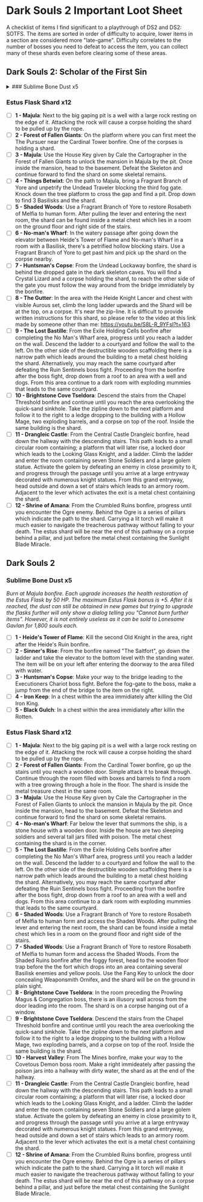 # Dark Souls 2 Important Loot Sheet
A checklist of items I find significant to a playthrough of DS2 and DS2: SOTFS. The items are sorted in order of difficulty to acquire, lower items in a section are considered more "late-game". Difficulty correlates to the number of bosses you need to defeat to access the item, you can collect many of these shards even before clearing some of these areas.

## Dark Souls 2: Scholar of the First Sin
<details><summary>### Sublime Bone Dust x5</summary>
*Burn at Majula bonfire. Each upgrade increases the health restoration of the Estus Flask by 50 HP. The maximum Estus Flask bonus is +5. After it is reached, the dust can still be obtained in new games but trying to upgrade the flasks further will only show a dialog telling you "Cannot burn further items". However, it is not entirely useless as it can be sold to Lonesome Gavlan for 1,800 souls each.*
- [ ] **1 - Majula**: Wear the Silvercat Ring and drop down to the lowest platform of the pit in the middle of Majula. Before the Gutter there will be a water-filled area with exploding mummies, the item is in the metal chest where the Great Heal Excerpt used to be in DS2.
- [ ] **2 - No-man's Wharf**: In the passages from Heide's Tower of Flame after the Tower of Flame bonfire above the Dragonrider boss, but before taking the elevator downwards.
- [ ] **3 - Shaded Woods**: Use a Fragrant Branch of Yore to restore Rosabeth of Melfia to human form to access the area. From the Shaded Ruins bonfire, go up the ramp and make a jump to the area with a ruined building and a petrified lion warrior.
- [ ] **4 - Huntsman's Copse**: From the Bridge Approach bonfire, head to the domed building on the right containing Soul Spear after the first bridge.
- [ ] **5 - Drangleic Castle**: After entering the castle go behind the curving staircases to a hallway with knights, make a left turn to a knight guarding a door, will be behind the door in a metal chest.
</details>

### Estus Flask Shard x12
- [ ] **1 - Majula**: Next to the big gaping pit is a well with a large rock resting on the edge of it. Attacking the rock will cause a corpse holding the shard to be pulled up by the rope.
- [ ] **2 - Forest of Fallen Giants**: On the platform where you can first meet the The Pursuer near the Cardinal Tower bonfire. One of the corpses is holding a shard.
- [ ] **3 - Majula**: Use the House Key given by Cale the Cartographer in the Forest of Fallen Giants to unlock the mansion in Majula by the pit. Once inside the mansion, head to the basement. Defeat the Skeleton and continue forward to find the shard on some skeletal remains.
- [ ] **4 - Things Betwixt**: On the path to Majula, bring a Fragrant Branch of Yore and unpetrify the Undead Traveler blocking the third fog gate. Knock down the tree platform to cross the gap and find a pit. Drop down to find 3 Basilisks and the shard.
- [ ] **5 - Shaded Woods**: Use a Fragrant Branch of Yore to restore Rosabeth of Melfia to human form. After pulling the lever and entering the next room, the shard can be found inside a metal chest which lies in a room on the ground floor and right side of the stairs.
- [ ] **6 - No-man's Wharf**: In the watery passage after going down the elevator between Heide's Tower of Flame and No-man's Wharf in a room with a Basilisk, there's a petrified hollow blocking stairs. Use a Fragrant Branch of Yore to get past him and pick up the shard on the corpse nearby.
- [ ] **7 - Huntsman's Copse**: From the Undead Lockaway bonfire, the shard is behind the dropped gate in the dark skeleton caves. You will find a Crystal Lizard and a corpse holding the shard, to reach the other side of the gate you must follow the way around from the bridge immidiately by the bonfire.
- [ ] **8 - The Gutter**: In the area with the Heide Knight Lancer and chest with visible Aurous set, climb the long ladder upwards and the Shard will be at the top, on a corpse. It's near the zip-line. It is difficult to provide written instructions for this shard, so please refer to the video at this link made by someone other than me: https://youtu.be/S8L-R_9YFsI?t=163
- [ ] **9 - The Lost Bastille**: From the Exile Holding Cells bonfire after completing the No Man's Wharf area, progress until you reach a ladder on the wall. Descend the ladder to a courtyard and follow the wall to the left. On the other side of the destructible wooden scaffolding there is a narrow path which leads around the building to a metal chest holding the shard. Alternatively, you may reach the same courtyard after defeating the Ruin Sentinels boss fight. Proceeding from the bonfire after the boss fight, drop down from a roof to an area with a well and dogs. From this area continue to a dark room with exploding mummies that leads to the same courtyard.
- [ ] **10 - Brightstone Cove Tseldora**: Descend the stairs from the Chapel Threshold bonfire and continue until you reach the area overlooking the quick-sand sinkhole. Take the zipline down to the next platform and follow it to the right to a ledge dropping to the building with a Hollow Mage, two exploding barrels, and a corpse on top of the roof. Inside the same building is the shard.
- [ ] **11 - Drangleic Castle**: From the Central Castle Drangleic bonfire, head down the hallway with the descending stairs. This path leads to a small circular room containing; a platform that will later rise, a locked door which leads to the Looking Glass Knight, and a ladder. Climb the ladder and enter the room containing seven Stone Soldiers and a large golem statue. Activate the golem by defeating an enemy in close proximity to it, and progress through the passage until you arrive at a large entryway decorated with numerous knight statues. From this grand entryway, head outside and down a set of stairs which leads to an armory room. Adjacent to the lever which activates the exit is a metal chest containing the shard.
- [ ] **12 - Shrine of Amana**: From the Crumbled Ruins bonfire, progress until you encounter the Ogre enemy. Behind the Ogre is a series of pillars which indicate the path to the shard. Carrying a lit torch will make it much easier to navigate the treacherous pathway without falling to your death. The estus shard will be near the end of this pathway on a corpse behind a pillar, and just before the metal chest containing the Sunlight Blade Miracle.

## Dark Souls 2
### Sublime Bone Dust x5
*Burn at Majula bonfire. Each upgrade increases the health restoration of the Estus Flask by 50 HP. The maximum Estus Flask bonus is +5. After it is reached, the dust can still be obtained in new games but trying to upgrade the flasks further will only show a dialog telling you "Cannot burn further items". However, it is not entirely useless as it can be sold to Lonesome Gavlan for 1,800 souls each.*
- [ ] **1 - Heide's Tower of Flame**: Kill the second Old Knight in the area, right after the Heide's Ruin bonfire.
- [ ] **2 - Sinner's Rise**: From the bonfire named "The Saltfort", go down the ladder and take the elevator to the bottom level with the standing water. The item will be on your left after entering the doorway to the area filled with water.
- [ ] **3 - Huntsman's Copse**: Make your way to the bridge leading to the Executioners Chariot boss fight. Before the fog-gate to the boss, make a jump from the end of the bridge to the item on the right.
- [ ] **4 - Iron Keep**: In a chest within the area immidiately after killing the Old Iron King.
- [ ] **5 - Black Gulch**: In a chest within the area immidiately after killin the Rotten.

### Estus Flask Shard x12
- [ ] **1 - Majula**: Next to the big gaping pit is a well with a large rock resting on the edge of it. Attacking the rock will cause a corpse holding the shard to be pulled up by the rope.
- [ ] **2 - Forest of Fallen Giants**: From the Cardinal Tower bonfire, go up the stairs until you reach a wooden door. Simple attack it to break through. Continue through the room filled with boxes and barrels to find a room with a tree growing through a hole in the floor. The shard is inside the metal treasure chest in the same room.
- [ ] **3 - Majula**: Use the House Key given by Cale the Cartographer in the Forest of Fallen Giants to unlock the mansion in Majula by the pit. Once inside the mansion, head to the basement. Defeat the Skeleton and continue forward to find the shard on some skeletal remains.
- [ ] **4 - No-man's Wharf**: Far below the lever that summons the ship, is a stone house with a wooden door. Inside the house are two sleeping soldiers and several tall jars filled with poison. The metal chest containing the shard is in the corner.
- [ ] **5 - The Lost Bastille**: From the Exile Holding Cells bonfire after completing the No Man's Wharf area, progress until you reach a ladder on the wall. Descend the ladder to a courtyard and follow the wall to the left. On the other side of the destructible wooden scaffolding there is a narrow path which leads around the building to a metal chest holding the shard. Alternatively, you may reach the same courtyard after defeating the Ruin Sentinels boss fight. Proceeding from the bonfire after the boss fight, drop down from a roof to an area with a well and dogs. From this area continue to a dark room with exploding mummies that leads to the same courtyard.
- [ ] **6 - Shaded Woods**: Use a Fragrant Branch of Yore to restore Rosabeth of Melfia to human form and access the Shaded Woods. After pulling the lever and entering the next room, the shard can be found inside a metal chest which lies in a room on the ground floor and right side of the stairs.
- [ ] **7 - Shaded Woods**: Use a Fragrant Branch of Yore to restore Rosabeth of Melfia to human form and access the Shaded Woods. From the Shaded Ruins bonfire after the foggy forest, head to the wooden floor trap before the the fort which drops into an area containing several Basilisk enemies and yellow pools. Use the Fang Key to unlock the door concealing Weaponsmith Ornifex, and the shard will be on the ground in plain sight.
- [ ] **8 - Brightstone Cove Tseldora**: In the room preceding the Prowling Magus & Congregation boss, there is an illusory wall across from the door leading into the room. The shard is on a corpse hanging out of a window.
- [ ] **9 - Brightstone Cove Tseldora**: Descend the stairs from the Chapel Threshold bonfire and continue until you reach the area overlooking the quick-sand sinkhole. Take the zipline down to the next platform and follow it to the right to a ledge dropping to the building with a Hollow Mage, two exploding barrels, and a corpse on top of the roof. Inside the same building is the shard.
- [ ] **10 - Harvest Valley**: From The Mines bonfire, make your way to the Covetous Demon boss room. Make a right immideately after passing the poison jars into a hallway with dirty water, the shard as at the end of the hallway.
- [ ] **11 - Drangleic Castle**: From the Central Castle Drangleic bonfire, head down the hallway with the descending stairs. This path leads to a small circular room containing; a platform that will later rise, a locked door which leads to the Looking Glass Knight, and a ladder. Climb the ladder and enter the room containing seven Stone Soldiers and a large golem statue. Activate the golem by defeating an enemy in close proximity to it, and progress through the passage until you arrive at a large entryway decorated with numerous knight statues. From this grand entryway, head outside and down a set of stairs which leads to an armory room. Adjacent to the lever which activates the exit is a metal chest containing the shard.
- [ ] **12 - Shrine of Amana**: From the Crumbled Ruins bonfire, progress until you encounter the Ogre enemy. Behind the Ogre is a series of pillars which indicate the path to the shard. Carrying a lit torch will make it much easier to navigate the treacherous pathway without falling to your death. The estus shard will be near the end of this pathway on a corpse behind a pillar, and just before the metal chest containing the Sunlight Blade Miracle.
